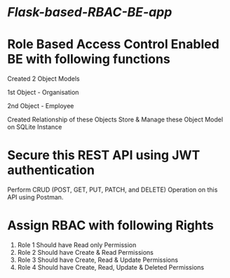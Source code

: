 # _Flask-based-RBAC-BE-app_ 

# Role Based Access Control Enabled BE with following functions

Created 2 Object Models 
 
  1st Object  - Organisation

  2nd Object  - Employee

Created Relationship of these Objects
Store & Manage these Object Model on SQLite Instance

# Secure this REST API using JWT authentication

Perform CRUD (POST, GET, PUT, PATCH, and DELETE) Operation on this API using Postman.

# Assign RBAC with following Rights
1. Role 1 Should have Read only Permission
2. Role 2 Should have Create & Read Permissions
3. Role 3 Should have Create, Read & Update Permissions
4. Role 4 Should have Create, Read, Update & Deleted Permissions
